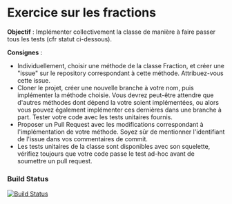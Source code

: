 # Exercice sur les fractions

**Objectif** : Implémenter collectivement la classe de manière à faire passer tous les tests (cfr statut ci-dessous). 

**Consignes** : 
  - Individuellement, choisir une méthode de la classe Fraction, et créer une "issue" sur le repository correspondant à cette méthode.  Attribuez-vous cette issue.  
  - Cloner le projet, créer une nouvelle branche à votre nom, puis implémenter la méthode choisie.  Vous devrez peut-être attendre que d'autres méthodes dont dépend la votre soient implémentées, ou alors vous pouvez également implémenter ces dernières dans une branche à part. Tester votre code avec les tests unitaires fournis.  
  - Proposer un Pull Request avec les modifications correspondant à l'implémentation de votre méthode.  Soyez sûr de mentionner l'identifiant de l'issue dans vos commentaires de commit.  
  - Les tests unitaires de la classe sont disponibles avec son squelette, vérifiez toujours que votre code passe le test ad-hoc avant de soumettre un pull request.  

### Build Status
[![Build Status](https://travis-ci.org/EphecLLN/Fractions2TL2.svg?branch=master)](https://travis-ci.org/EphecLLN/Fractions2TL2.svg?branch=master)
